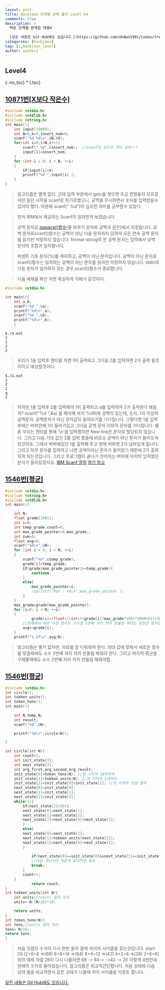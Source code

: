 ```yaml
---
layout: post
title: Backjoon 단계별 문제 풀이 Level 04
comments: true
description: >
  백준 단계별 문제집 레벨4
  
  [모든 내용은 Git Hub에도 있습니다.](https://github.com/ehdwn1991/Codex/tree/master/backjoon/Level_4)
categories: [backjoon]
tag: [c,backjoon_level]
author: author2
---
```

## Level4
{:.no_toc}
* 
{:toc}

## [10871번[X보다 작은수]](https://www.acmicpc.net/problem/10871)
```c
#include <stdio.h>
#include <stdlib.h>
#include <string.h>
int main(){
	int input[10000];
	int N=0,X=0,insert_num=0;
	scanf("%d %d\n",&N,&X);
	for(int i=0;i<N;i++){
		scanf(" %d",&insert_num);  //scanf의 심오한 의미 공부!!!
		input[i]=insert_num;
	}
	for (int i = 0; i < N; ++i)
	{
		if(input[i]<X)
		printf("%d ",input[i] );
	}
}
```
>알고리즘은 별게 없다. 근데 입력 부분에서 getc를 썻으면 조금 편했을지 모르겠지만
>일단 시작을 scanf로 하기로했으니, 공백을 무시하면서 숫자를 입력받을수 있어야 했다.
>덕분에 scanf(" %d")의 심오한 의미를 공부할수 있었다.

>먼저 IBM에서 제공하는 Scanf의 정의먼저 보겠습니다.
>
>공백 문자로,[isspace()함수](https://www.ibm.com/support/knowledgecenter/ko/ssw_ibm_i_73/rtref/isalnum.htm?view=kc#isalnum)(줄 바꾸기 문자와 공백과 같은)에서 지정됩니다.
>공백 문자로scanf()함수는 공백이 아닌 다음 문자까지 입력의 모든 연속 공백 문자를 읽지만 저장하지 않습니다. 
>format-string의 한 공백 문자는 입력에서 공백 문자의 조합과 일치합니다.
>
>퍼센트 기호 문자(%)를 제외하고, 공백이 아닌 문자입니다.
>공백이 아닌 문자로scanf()함수는 일치하는 공백이 아닌 문자를 읽지만 저장하지 않습니다.
>stdin의 다음 문자가 일치하지 않는 경우,scanf()함수가 종료합니다.


>다음 예제를 확인 하면 확실하게 이해가 갈것이다.
```c
#include <stdio.h>

int main(){
	int a,b;
	scanf("%d ",&a);
	printf("%d\n",a);
	scanf("%d ",&b);
	printf("%d\n",b);
	}
```
```shell
$./a.out
1
1
2
2
```
>우리가 1을 입력후 엔터를 치면 1이 출력되고
>그다음 2를 입력하면 2가 출력 될것이라고 예상할것이다.
```shell
$./a.out
1
2
1
q
2
```
>하지만 1을 입력후 2를 입력해야 1이 출력되고 q를 입력하자 2가 출력된다 왜일까?
>scanf("%d ",&a) 를 해석해 보자 %d뒤에 공백이 있는데,
>숫자, 1자 이상의 공백문자, 공백문자가 아닌 문자값이 들어오기를 기다립니다.
>그렇다면 1을 입력후에는 버퍼안에 1이 들어가있고
>그다음 공백 문자 이외의 문자를 기다립니다.
>물론 우리는 엔터를 통해 '\n'을 입력했지만 New line은 문자로 할당되지 않습니다.
>그리고 다음 기대 값인 2를 입력 했을때 비로소 공백이 아닌 문자가 들어오게 된것이죠.
>그래서 버퍼에있던 1을 출력해 주고 현재 버퍼엔 2가 남아있게 됩니다.
>그리고 아무 문자를 입력하고 나면 공백이아닌 문자가 들어왔기 때문에
>2가 출력되게 되는것입니다.
>그리고 프로그램이 끝나기 전까지는 버퍼에 마지막 입력했던 문자가 들어있겠지요.
[IBM Scanf 정의](https://www.ibm.com/support/knowledgecenter/ko/ssw_ibm_i_73/rtref/scanf.htm)
[여기 참고](http://electro-don.tistory.com/entry/scanf-n-%EA%B4%80%EB%A0%A8)

## [1546번[평균]](https://www.acmicpc.net/problem/1546)
```c
#include <stdio.h>
#include <string.h>
#include <stdlib.h>
int main(){

	int N;
	float grade[1001];
	int i=0;
	int temp_grade,count=0;
	int max_grade_pointer=0,max_grade;;
	int sum=0;
	float avg=0;
	scanf("%d\n",&N);
	for (int i = 0; i < N; ++i)
	{
		scanf("%d",&temp_grade);
		grade[i]=temp_grade;
		if(grade[max_grade_pointer]>=temp_grade){
			continue;
		}
		else{
			max_grade_pointer=i;
			//printf("Max : %d\n",max_grade_pointer );
		}
	}
	max_grade=grade[max_grade_pointer];
	for (i=0; i < N; ++i)
	{
			grade[i]=(float)((int)((grade[i]/max_grade*100)*1000+5))/1000;
		//문제에서 새로 바뀐 점수도 소수점 2번째 자리 까지 반올림 하라는 문장은 없지만 그렇게 해줘야댐
		avg+=grade[i];
	}
	printf("%.2f\n",avg/N);
```
>알고리즘은 별거 없지만, 자료를 잘 다뤄줘야 한다. 
>최대 값에 맞춰서 새로운 점수를 맞출때에도 소수 2번째 자리 까지 반올림 해줘야 한다.
>그리고 마지막 평균을 구해줄때에도 소수 2번째 자리 까지 반올림 해줘야함.

## [1546번[평균]](https://www.acmicpc.net/problem/1546)
```c
#include <stdio.h>
int circle();
int tokken_units();
int token_tens();
int main(){
	
	int N,temp_N;
	int result;
	scanf("%d",&N);

	printf("%d\n",circle(N));

}

int circle(int N){
	int count=1;
	int init_state[3];
	int next_state[3];
	int arg_first,arg_second,arg_result;
	init_state[0]=token_tens(N); //첫 시작의 10의자리 
	init_state[1]=tokken_units(N); //첫 시작의 1의자리
	init_state[2]=init_state[0]+init_state[1]; //첫 시작의 덧셈 결과
	next_state[0]=init_state[0];
	next_state[1]=init_state[1];
	next_state[2]=init_state[2];
	while(1){
		if(next_state[2]<10){
		next_state[0]=next_state[1];
		next_state[1]=next_state[2];
		next_state[2]=next_state[0]+next_state[1];
		}
		else{
		next_state[0]=next_state[1];
		next_state[1]=tokken_units(next_state[2]);
		next_state[2]=next_state[0]+next_state[1];
		}
		
			if(next_state[0]==init_state[0]&&next_state[1]==init_state[1]&&next_state[2]==init_state[2]){
			//다음 계산식이 처음과 같아지면 종료
			break;
		}
		count++;
	}
			return count;
}
int tokken_units(int N){
	int units;//units 일의 자리
	units= N-(N/10)*10;

	return units;
}
int token_tens(N){
int tens;//units 일의 자리
tens= N/10;
return tens;
}
```

>처음 덧셈의 수식이 다시 한번 돌아 올때 까지의 사이클을 찾는것입니다.
>start: 26    [2+6=8 =>(68) 6+8=14 =>(84) 8+4=12 =>(42) 4+2=6 =>(26) 2+6=8]
>위의 예제 처럼 26이 다시 나올려면 68 -> 84-> ->42 -> 26 이렇게 4번만에원래의
>숫자로 돌아왔습니다. 알고리즘은 비교적간단합니다.
>처음 상태와 다음 상태 들을 비교하면서 같은 상태가 나올때 까지 사이클을 카운트 합니다.



[모든 내용은 Git Hub에도 있습니다.](https://github.com/ehdwn1991/Codex/tree/master/backjoon/Level_4)